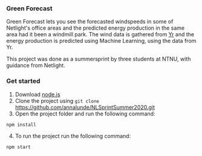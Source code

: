 ### Green Forecast

Green Forecast lets you see the forecasted windspeeds in some of Netlight's office areas and the predicted energy production in the same area had it been a windmill park. The wind data is gathered from [Yr](https://www.yr.no/) and the energy production is predicted using Machine Learning, using the data from Yr.

This project was done as a summersprint by three students at NTNU, with guidance from Netlight. 

### Get started

1. Download [node.js](https://nodejs.org/en/download/)
2. Clone the project using `git clone` https://github.com/annalunde/NLSprintSummer2020.git
3. Open the project folder and run the following command: 

`npm install`

4. To run the project run the following command:

`npm start`